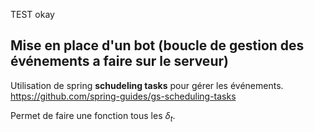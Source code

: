 TEST okay

## Mise en place d'un bot (boucle de gestion des événements a faire sur le serveur)

Utilisation de spring **schudeling tasks** pour gérer les événements.
https://github.com/spring-guides/gs-scheduling-tasks

Permet de faire une fonction tous les $\delta_t$.